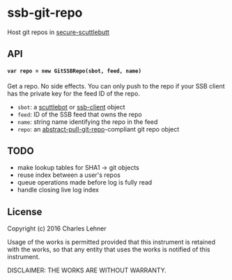 # ssb-git-repo

Host git repos in [secure-scuttlebutt][]

## API

#### `var repo = new GitSSBRepo(sbot, feed, name)`

Get a repo. No side effects. You can only push to the repo if your SSB client
has the private key for the feed ID of the repo.

- `sbot`: a [scuttlebot][] or [ssb-client][] object
- `feed`: ID of the SSB feed that owns the repo
- `name`: string name identifying the repo in the feed
- `repo`: an [abstract-pull-git-repo][]-compliant git repo object

[abstract-pull-git-repo]: https://github.com/clehner/abstract-pull-git-repo
[ssb-client]: https://github.com/ssbc/ssb-client
[scuttlebot]: https://github.com/ssbc/scuttlebot
[secure-scuttlebutt]: https://github.com/ssbc/secure-scuttlebutt
[pull-stream]: https://github.com/dominictarr/pull-stream

## TODO

- make lookup tables for SHA1 → git objects
- reuse index between a user's repos
- queue operations made before log is fully read
- handle closing live log index

## License

Copyright (c) 2016 Charles Lehner

Usage of the works is permitted provided that this instrument is
retained with the works, so that any entity that uses the works is
notified of this instrument.

DISCLAIMER: THE WORKS ARE WITHOUT WARRANTY.
